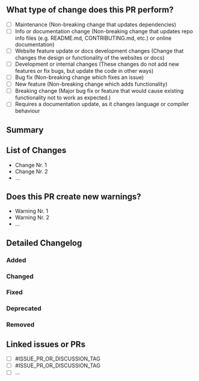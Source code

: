 <!--
Please read through the given 

Comments are marked by arrows, like in lines 1 and 5. They will not be visible in the final pull request!
-->

## What type of change does this PR perform?

<!-- Please put an X in the box of the line that applies -->
<!-- If you are unsure if your code is a breaking change, read this: https://nordicapis.com/what-are-breaking-changes-and-how-do-you-avoid-them -->

- [ ] Maintenance (Non-breaking change that updates dependencies)
- [ ] Info or documentation change (Non-breaking change that updates repo info files (e.g. README.md, CONTRIBUTING.md, etc.) or online documentation)
- [ ] Website feature update or docs development changes (Change that changes the design or functionality of the websites or docs)
- [ ] Development or internal changes (These changes do not add new features or fix bugs, but update the code in other ways)
- [ ] Bug fix (Non-breaking change which fixes an issue)
- [ ] New feature (Non-breaking change which adds functionality)
- [ ] Breaking change (Major bug fix or feature that would cause existing functionality not to work as expected.)
- [ ] Requires a documentation update, as it changes language or compiler behaviour

## Summary

<!-- Explain the reason for this pr, changes, and solution briefly. -->

<!-- REPLACE ME -->

<!-- Uncomment if this closes an issue:
Closes #INSERT_NR
-->

## List of Changes

<!-- Please explain the changes in this PR and their influence. If this fixes an issue, describe what fixed the issue. -->

<!-- Create for every essential change a list item (Link any issues, discussions or PRs if needed!) -->

- Change Nr. 1
- Change Nr. 2
- ...

## Does this PR create new warnings?

<!-- Add any new warnings or possible issues that could occur with this PR. -->

- Warning Nr. 1
- Warning Nr. 2
- ...

<!-- Just write none if they are no warnings, like this:
None.
-->

## Detailed Changelog

<!-- Detailed changelog that may be copied from `CHANGELOG.md` (Only add the items you've added and remove any header with no item.). -->

### Added
### Changed
### Fixed
### Deprecated
### Removed

<!-- Just write none if they are no changelog entries (although you should definitely do some if they change source code), like this:
None.
-->

## Linked issues or PRs

<!-- Include other issues and PRs related to this if any exist.  Use this format: - [ ] #ISSUE_OR_PR -->

- [ ] #ISSUE_PR_OR_DISCUSSION_TAG
- [ ] #ISSUE_PR_OR_DISCUSSION_TAG
- [ ] ...

<!-- Just write the following if there are no linked issues:
No linked issues.
-->
